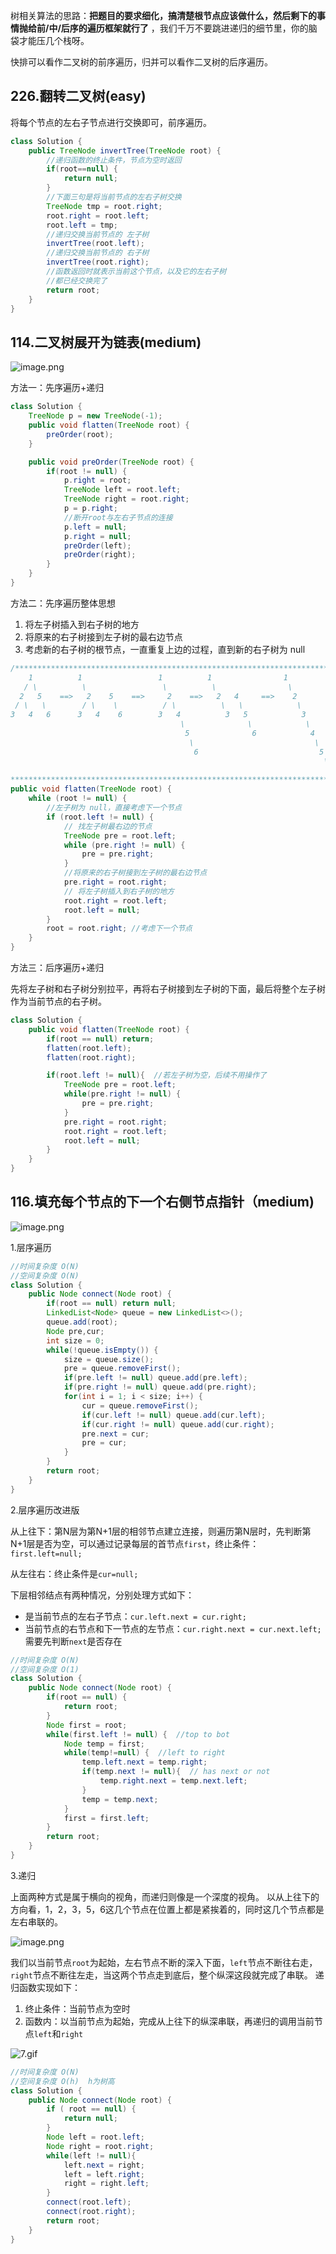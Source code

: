 树相关算法的思路：**把题目的要求细化，搞清楚根节点应该做什么，然后剩下的事情抛给前/中/后序的遍历框架就行了** ，我们千万不要跳进递归的细节里，你的脑袋才能压几个栈呀。

快排可以看作二叉树的前序遍历，归并可以看作二叉树的后序遍历。

## 226.翻转二叉树(easy)

将每个节点的左右子节点进行交换即可，前序遍历。

```java
class Solution {
    public TreeNode invertTree(TreeNode root) {
        //递归函数的终止条件，节点为空时返回
        if(root==null) {
            return null;
        }
        //下面三句是将当前节点的左右子树交换
        TreeNode tmp = root.right;
        root.right = root.left;
        root.left = tmp;
        //递归交换当前节点的 左子树
        invertTree(root.left);
        //递归交换当前节点的 右子树
        invertTree(root.right);
        //函数返回时就表示当前这个节点，以及它的左右子树
        //都已经交换完了
        return root;
    }
}
```

## 114.二叉树展开为链表(medium)

![image.png](assets/image-20210423202446-ws4rfn2.png)

方法一：先序遍历+递归

```java
class Solution {
    TreeNode p = new TreeNode(-1);
    public void flatten(TreeNode root) {
        preOrder(root);
    }

    public void preOrder(TreeNode root) {
        if(root != null) {
            p.right = root;
            TreeNode left = root.left;
            TreeNode right = root.right;
            p = p.right;
            //断开root与左右子节点的连接
            p.left = null;
            p.right = null;
            preOrder(left);
            preOrder(right);
        }
    }
}
```

方法二：先序遍历整体思想

1. 将左子树插入到右子树的地方
2. 将原来的右子树接到左子树的最右边节点
3. 考虑新的右子树的根节点，一直重复上边的过程，直到新的右子树为 null

```java
/**************************************************************************
    1          1                 1          1                1
   / \          \                 \          \                \
  2   5    ==>   2    5    ==>     2    ==>   2   4     ==>    2  
 / \   \        / \    \          / \          \   \            \
3   4   6      3   4    6        3   4          3   5            3
                                      \              \            \
                                       5              6            4
                                        \                           \
                                         6                           5
                                                                      \
                                                                       6
***************************************************************************/
public void flatten(TreeNode root) {
    while (root != null) { 
        //左子树为 null，直接考虑下一个节点
        if (root.left != null) {
            // 找左子树最右边的节点
            TreeNode pre = root.left;
            while (pre.right != null) {
                pre = pre.right;
            } 
            //将原来的右子树接到左子树的最右边节点
            pre.right = root.right;
            // 将左子树插入到右子树的地方
            root.right = root.left;
            root.left = null;
        }
        root = root.right; //考虑下一个节点
    }
}
```

方法三：后序遍历+递归

先将左子树和右子树分别拉平，再将右子树接到左子树的下面，最后将整个左子树作为当前节点的右子树。

```java
class Solution {
    public void flatten(TreeNode root) {
        if(root == null) return;
        flatten(root.left);
        flatten(root.right);

        if(root.left != null){  //若左子树为空，后续不用操作了
            TreeNode pre = root.left;
            while(pre.right != null) {
                pre = pre.right;
            }
            pre.right = root.right;
            root.right = root.left;
            root.left = null;
        }
    }
}
```

## 116.填充每个节点的下一个右侧节点指针（medium)

![image.png](assets/image-20210423192707-klgr8ew.png)

1.层序遍历

```java
//时间复杂度 O(N)
//空间复杂度 O(N)
class Solution {
    public Node connect(Node root) {
        if(root == null) return null;
        LinkedList<Node> queue = new LinkedList<>();
        queue.add(root);
        Node pre,cur;
        int size = 0;
        while(!queue.isEmpty()) {
            size = queue.size();
            pre = queue.removeFirst();
            if(pre.left != null) queue.add(pre.left);
            if(pre.right != null) queue.add(pre.right);
            for(int i = 1; i < size; i++) {
                cur = queue.removeFirst();
                if(cur.left != null) queue.add(cur.left);
                if(cur.right != null) queue.add(cur.right);
                pre.next = cur;
                pre = cur;
            }
        }
        return root;
    }
}
```

2.层序遍历改进版

从上往下：第N层为第N+1层的相邻节点建立连接，则遍历第N层时，先判断第N+1层是否为空，可以通过记录每层的首节点`first`，终止条件：`first.left=null;`

从左往右：终止条件是`cur=null;`

下层相邻结点有两种情况，分别处理方式如下：

- 是当前节点的左右子节点：`cur.left.next = cur.right;`
- 当前节点的右节点和下一节点的左节点：`cur.right.next = cur.next.left;`需要先判断`next`是否存在

```java
//时间复杂度 O(N)
//空间复杂度 O(1)
class Solution {
    public Node connect(Node root) {
        if(root == null) {
            return root;
        }
        Node first = root;
        while(first.left != null) {  //top to bot
            Node temp = first;
            while(temp!=null) {  //left to right
                temp.left.next = temp.right;
                if(temp.next != null){  // has next or not
                    temp.right.next = temp.next.left;
                }
                temp = temp.next;
            }
            first = first.left;
        }
        return root;
    }
}
```

3.递归

上面两种方式是属于横向的视角，而递归则像是一个深度的视角。
以从上往下的方向看，1，2，3，5，6这几个节点在位置上都是紧挨着的，同时这几个节点都是左右串联的。

![image.png](assets/image-20210423195221-0tsfuvn.png)

我们以当前节点`root`为起始，左右节点不断的深入下面，`left`节点不断往右走，`right`节点不断往左走，当这两个节点走到底后，整个纵深这段就完成了串联。
递归函数实现如下：

1. 终止条件：当前节点为空时
2. 函数内：以当前节点为起始，完成从上往下的纵深串联，再递归的调用当前节点`left`和`right`

![7.gif](https://pic.leetcode-cn.com/1c7010a175e04043f7e88fbccd69ed15fa42b474eb2b5eac6c32ad833e0ec91c-7.gif)

```java
//时间复杂度 O(N)
//空间复杂度 O(h)  h为树高
class Solution {
    public Node connect(Node root) {
        if ( root == null) {
            return null;
        }
        Node left = root.left;
        Node right = root.right;
        while(left != null){
            left.next = right;
            left = left.right;
            right = right.left;
        }
        connect(root.left);
        connect(root.right);
        return root;
    }
}
```